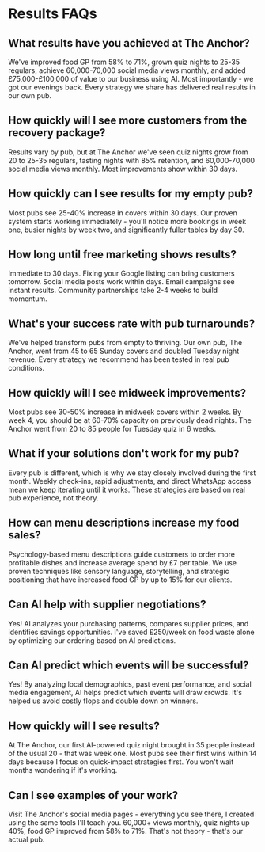 # Results FAQs

## What results have you achieved at The Anchor?

We've improved food GP from 58% to 71%, grown quiz nights to 25-35 regulars, achieve 60,000-70,000 social media views monthly, and added £75,000-£100,000 of value to our business using AI. Most importantly - we got our evenings back. Every strategy we share has delivered real results in our own pub.

## How quickly will I see more customers from the recovery package?

Results vary by pub, but at The Anchor we've seen quiz nights grow from 20 to 25-35 regulars, tasting nights with 85% retention, and 60,000-70,000 social media views monthly. Most improvements show within 30 days.

## How quickly can I see results for my empty pub?

Most pubs see 25-40% increase in covers within 30 days. Our proven system starts working immediately - you'll notice more bookings in week one, busier nights by week two, and significantly fuller tables by day 30.

## How long until free marketing shows results?

Immediate to 30 days. Fixing your Google listing can bring customers tomorrow. Social media posts work within days. Email campaigns see instant results. Community partnerships take 2-4 weeks to build momentum.

## What's your success rate with pub turnarounds?

We've helped transform pubs from empty to thriving. Our own pub, The Anchor, went from 45 to 65 Sunday covers and doubled Tuesday night revenue. Every strategy we recommend has been tested in real pub conditions.

## How quickly will I see midweek improvements?

Most pubs see 30-50% increase in midweek covers within 2 weeks. By week 4, you should be at 60-70% capacity on previously dead nights. The Anchor went from 20 to 85 people for Tuesday quiz in 6 weeks.

## What if your solutions don't work for my pub?

Every pub is different, which is why we stay closely involved during the first month. Weekly check-ins, rapid adjustments, and direct WhatsApp access mean we keep iterating until it works. These strategies are based on real pub experience, not theory.

## How can menu descriptions increase my food sales?

Psychology-based menu descriptions guide customers to order more profitable dishes and increase average spend by £7 per table. We use proven techniques like sensory language, storytelling, and strategic positioning that have increased food GP by up to 15% for our clients.

## Can AI help with supplier negotiations?

Yes! AI analyzes your purchasing patterns, compares supplier prices, and identifies savings opportunities. I've saved £250/week on food waste alone by optimizing our ordering based on AI predictions.

## Can AI predict which events will be successful?

Yes! By analyzing local demographics, past event performance, and social media engagement, AI helps predict which events will draw crowds. It's helped us avoid costly flops and double down on winners.

## How quickly will I see results?

At The Anchor, our first AI-powered quiz night brought in 35 people instead of the usual 20 - that was week one. Most pubs see their first wins within 14 days because I focus on quick-impact strategies first. You won't wait months wondering if it's working.

## Can I see examples of your work?

Visit The Anchor's social media pages - everything you see there, I created using the same tools I'll teach you. 60,000+ views monthly, quiz nights up 40%, food GP improved from 58% to 71%. That's not theory - that's our actual pub.
